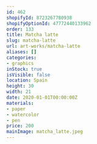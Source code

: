 ```yaml
---
id: 462
shopifyId: 8723267780938
shopifyOptionId: 47772440133962
order: 133
title: Matcha latte
slug: matcha-latte
url: art-works/matcha-latte
aliases: []
categories:
- graphics
inStock: true
isVisible: false
location: Spain
height: 30
width: 21
date: 2020-01-01T00:00:00Z
materials:
- paper
- watercolor
- pen
price: 200
mainImage: matcha_latte.jpeg
---
```

